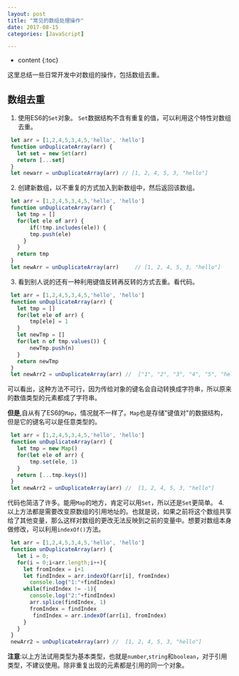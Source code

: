 ```yaml
---
layout: post
title: "常见的数组处理操作"
date: 2017-08-15
categories: [JavaScript]

---
```


* content
{:toc}

这里总结一些日常开发中对数组的操作，包括数组去重。
<!-- more -->


## 数组去重
1. 使用ES6的``Set``对象。
 ``Set``数据结构不含有重复的值，可以利用这个特性对数组去重。
 ```js
  let arr = [1,2,4,5,3,4,5,'hello', 'hello']
  function unDuplicateArray(arr) {
    let set = new Set(arr)
    return [...set]
  }
  let newarr = unDuplicateArray(arr) // [1, 2, 4, 5, 3, "hello"]
 ```
2. 创建新数组，以不重复的方式加入到新数组中，然后返回该数组。
 ```js
  let arr = [1,2,4,5,3,4,5,'hello', 'hello']
  function unDuplicateArray(arr) {
    let tmp = []
    for(let ele of arr) {
    	if(!tmp.includes(ele)) {
      	tmp.push(ele)
      }
    }
    return tmp
  }
  let newArr = unDuplicateArray(arr)	 // [1, 2, 4, 5, 3, "hello"]
 ```
3. 看到别人说的还有一种利用键值反转再反转的方式去重。看代码。
 ```js
  let arr = [1,2,4,5,3,4,5,'hello', 'hello']
  function unDuplicateArray(arr) {
  	let tmp = []
    for(let ele of arr) {
    	tmp[ele] = 1
    }
    let newTmp = []
    for(let n of tmp.values()) {
    	newTmp.push(n)
    }
    return newTmp
  }
  let newArr2 = unDuplicateArray(arr) //  ["1", "2", "3", "4", "5", "hello"]
 ```
 可以看出，这种方法不可行，因为传给对象的键名会自动转换成字符串，所以原来的数值类型的元素都成了字符串。

 **但是**,自从有了ES6的``Map``，情况就不一样了。``Map``也是存储"键值对"的数据结构，但是它的键名可以是任意类型的。
 ```js
  let arr = [1,2,4,5,3,4,5,'hello', 'hello']
  function unDuplicateArray(arr) {
  	let tmp = new Map()
    for(let ele of arr) {
    	tmp.set(ele, 1)
    }
    return [...tmp.keys()]
  }
  let newArr2 = unDuplicateArray(arr) //  [1, 2, 4, 5, 3, "hello"]
 ```
 代码也简洁了许多。能用``Map``的地方，肯定可以用``Set``，所以还是``Set``更简单。
4. 以上方法都是需要改变原数组的引用地址的。也就是说，如果之前将这个数组共享给了其他变量，那么这样对数组的更改无法反映到之前的变量中。想要对数组本身做修改，可以利用``indexOf()``方法。
 ```js
  let arr = [1,2,4,5,3,4,5,'hello', 'hello']
  function unDuplicateArray(arr) {
    let i = 0;
    for(i = 0;i<arr.length;i++){
      let fromIndex = i+1
      let findIndex = arr.indexOf(arr[i], fromIndex)
        console.log("1:"+findIndex)
      while(findIndex != -1){
        console.log("2:"+findIndex)
        arr.splice(findIndex, 1)
        fromIndex = findIndex
         findIndex = arr.indexOf(arr[i], fromIndex)
      }
    }
  }
  newArr2 = unDuplicateArray(arr) //  [1, 2, 4, 5, 3, "hello"]
 ```

**注意**:以上方法试用类型为基本类型，也就是``number``,``string``和``boolean``，对于引用类型，不建议使用。除非重复出现的元素都是引用的同一个对象。

